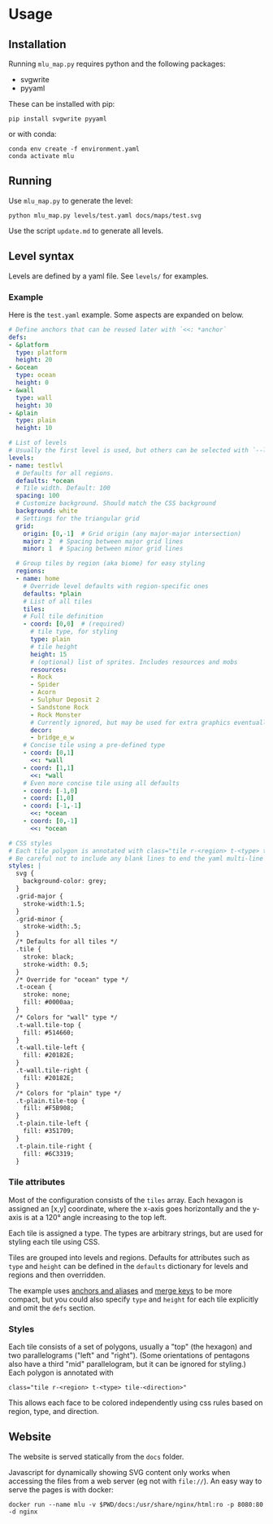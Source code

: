 # Usage

## Installation

Running `mlu_map.py` requires python and the following packages:
- svgwrite
- pyyaml

These can be installed with pip:
```
pip install svgwrite pyyaml
```

or with conda:
```
conda env create -f environment.yaml
conda activate mlu
```

## Running

Use `mlu_map.py` to generate the level:

```
python mlu_map.py levels/test.yaml docs/maps/test.svg
```

Use the script `update.md` to generate all levels.


## Level syntax

Levels are defined by a yaml file. See `levels/` for examples.

### Example

Here is the `test.yaml` example. Some aspects are expanded on below.

```yaml
# Define anchors that can be reused later with `<<: *anchor`
defs:
- &platform
  type: platform
  height: 20
- &ocean
  type: ocean
  height: 0
- &wall
  type: wall
  height: 30
- &plain
  type: plain
  height: 10

# List of levels
# Usually the first level is used, but others can be selected with `--levels`
levels:
- name: testlvl
  # Defaults for all regions.
  defaults: *ocean
  # Tile width. Default: 100
  spacing: 100
  # Customize background. Should match the CSS background
  background: white
  # Settings for the triangular grid
  grid:
    origin: [0,-1]  # Grid origin (any major-major intersection)
    major: 2  # Spacing between major grid lines
    minor: 1  # Spacing between minor grid lines

  # Group tiles by region (aka biome) for easy styling
  regions:
  - name: home
    # Override level defaults with region-specific ones
    defaults: *plain
    # List of all tiles
    tiles:
    # Full tile definition
    - coord: [0,0]  # (required)
      # tile type, for styling
      type: plain
      # tile height
      height: 15
      # (optional) list of sprites. Includes resources and mobs
      resources:
      - Rock
      - Spider
      - Acorn
      - Sulphur Deposit 2
      - Sandstone Rock
      - Rock Monster
      # Currently ignored, but may be used for extra graphics eventually
      decor:
      - bridge_e_w
    # Concise tile using a pre-defined type
    - coord: [0,1]
      <<: *wall
    - coord: [1,1]
      <<: *wall
    # Even more concise tile using all defaults
    - coord: [-1,0]
    - coord: [1,0]
    - coord: [-1,-1]
      <<: *ocean
    - coord: [0,-1]
      <<: *ocean

# CSS styles
# Each tile polygon is annotated with class="tile r-<region> t-<type> tile-[top|left|right]"
# Be careful not to include any blank lines to end the yaml multi-line string
styles: |
  svg {
    background-color: grey;
  }
  .grid-major {
    stroke-width:1.5;
  }
  .grid-minor {
    stroke-width:.5;
  }
  /* Defaults for all tiles */
  .tile {
    stroke: black;
    stroke-width: 0.5;
  }
  /* Override for "ocean" type */
  .t-ocean {
    stroke: none;
    fill: #0000aa;
  }
  /* Colors for "wall" type */
  .t-wall.tile-top {
    fill: #514660;
  }
  .t-wall.tile-left {
    fill: #20182E;
  }
  .t-wall.tile-right {
    fill: #20182E;
  }
  /* Colors for "plain" type */
  .t-plain.tile-top {
    fill: #F5B908;
  }
  .t-plain.tile-left {
    fill: #351709;
  }
  .t-plain.tile-right {
    fill: #6C3319;
  }

```

### Tile attributes

Most of the configuration consists of the `tiles` array. Each hexagon is assigned an
[x,y] coordinate, where the x-axis goes horizontally and the y-axis is at a 120° angle
increasing to the top left.

Each tile is assigned a type. The types are arbitrary strings, but are used for styling
each tile using CSS.

Tiles are grouped into levels and regions. Defaults for attributes such as `type` and 
`height` can be defined in the `defaults` dictionary for levels and regions and then
overridden.

The example uses [anchors and aliases](https://yaml.org/spec/1.2.2/#3222-anchors-and-aliases)
and [merge keys](https://yaml.org/type/merge.html) to be more compact, but you could
also specify `type` and `height` for each tile explicitly and omit the `defs` section.

### Styles

Each tile consists of a set of polygons, usually a "top" (the hexagon) and two
parallelograms ("left" and "right"). (Some orientations of pentagons also have a third
"mid" parallelogram, but it can be ignored for styling.) Each polygon is annotated with

    class="tile r-<region> t-<type> tile-<direction>"

This allows each face to be colored independently using css rules based on region, type,
and direction.

## Website

The website is served statically from the `docs` folder.

Javascript for dynamically showing SVG content only works when accessing the files
from a web server (eg not with `file://`). An easy way to serve the pages is with docker:

```
docker run --name mlu -v $PWD/docs:/usr/share/nginx/html:ro -p 8080:80 -d nginx
```


